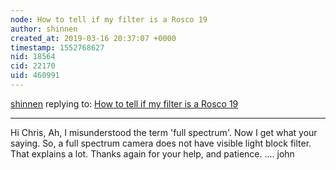 ```yaml
---
node: How to tell if my filter is a Rosco 19
author: shinnen
created_at: 2019-03-16 20:37:07 +0000
timestamp: 1552768627
nid: 18564
cid: 22170
uid: 460991
---
```




[shinnen](../profile/shinnen) replying to: [How to tell if my filter is a Rosco 19](../notes/shinnen/03-15-2019/how-to-tell-if-my-filter-is-a-rosco-19)

----
 Hi Chris,
          Ah, I misunderstood the term 'full spectrum'. Now I get what your saying. So, a full spectrum camera does not have visible light block filter. That explains a lot. 
        Thanks again for your help, and patience.
.... john